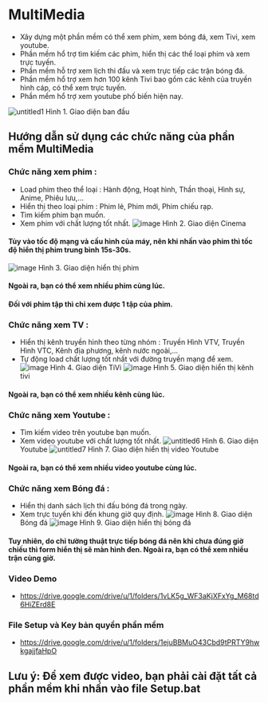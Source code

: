 # MultiMedia
-	Xây dựng một phần mềm có thể xem phim, xem bóng đá, xem Tivi, xem youtube.
-	Phần mềm hổ trợ tìm kiếm các phim, hiển thị các thể loại phim và xem trực tuyến.
-	Phần mềm hỗ trợ xem lịch thi đấu và xem trực tiếp các trận bóng đá.
-	Phần mềm hổ trợ xem hơn 100 kênh Tivi bao gồm các kênh của truyền hình cáp, có thể xem trực tuyến.
-	Phần mềm hổ trợ xem youtube phố biến hiện nay.

![untitled1](https://user-images.githubusercontent.com/45101536/50521437-4c502a00-0af8-11e9-8ad7-b332cb9ec691.png)
Hình 1. Giao diện ban đầu
## Hướng dẫn sử dụng các chức năng của phần mềm MultiMedia
### Chức năng xem phim :
* Load phim theo thể loại : Hành động, Hoạt hình, Thần thoại, Hình sự, Anime, Phiêu lưu,…
* Hiển thị theo loại phim : Phim lẻ, Phim mới, Phim chiếu rạp.
* Tìm kiếm phim bạn muốn.
* Xem phim với chất lượng tốt nhất.
![image](https://user-images.githubusercontent.com/45101536/50675469-f5c77c00-1020-11e9-89f9-ee1f10248949.png)
Hình 2. Giao diện Cinema
#### Tùy vào tốc độ mạng và cấu hình của máy, nên khi nhấn vào phim thì tốc độ hiển thị phim trung bình 15s-30s.
![image](https://user-images.githubusercontent.com/45101536/50675625-dc72ff80-1021-11e9-86b8-7ffba7874369.png)
Hình 3. Giao diện hiển thị phim
#### Ngoài ra, bạn có thể xem nhiều phim cùng lúc.
#### Đối với phim tập thì chỉ xem được 1 tập của phim.
### Chức năng xem TV :
* Hiển thị kênh truyền hình theo từng nhóm : Truyền Hình VTV, Truyền Hình VTC, Kênh địa phương, kênh nước ngoài,…
* Tự động load chất lượng tốt nhất với đường truyền mạng để xem.
![image](https://user-images.githubusercontent.com/45101536/50675687-34116b00-1022-11e9-9a16-396213e24fa8.png)
Hình 4. Giao diện TiVi
![image](https://user-images.githubusercontent.com/45101536/50675758-98342f00-1022-11e9-8653-7f6fb41b2112.png)
Hình 5. Giao diện hiển thị kênh tivi
#### Ngoài ra, bạn có thể xem nhiều kênh cùng lúc.
### Chức năng xem Youtube :
* Tìm kiếm video trên youtube bạn muốn.
* Xem video youtube với chất lượng tốt nhất.
![untitled6](https://user-images.githubusercontent.com/45101536/50522775-3d20aa80-0aff-11e9-956d-505ab12de7c6.png)
Hình 6. Giao diện Youtube
![untitled7](https://user-images.githubusercontent.com/45101536/50522889-d6e85780-0aff-11e9-9381-2025d61e00af.png)
Hình 7. Giao diện hiển thị video Youtube
#### Ngoài ra, bạn có thể xem nhiều video youtube cùng lúc.
### Chức năng xem Bóng đá :
* Hiển thị danh sách lịch thi đấu bóng đá trong ngày.
* Xem trực tuyến khi đến khung giờ quy định.
![image](https://user-images.githubusercontent.com/45101536/50726811-b42ff180-1144-11e9-8b38-4888ec2ca94a.png)
Hình 8. Giao diện Bóng đá
![image](https://user-images.githubusercontent.com/45101536/50726825-e04b7280-1144-11e9-8c57-990182227ac0.png)
Hình 9. Giao diện hiển thị bóng đá
#### Tuy nhiên, do chỉ tường thuật trực tiếp bóng đá nên khi chưa đúng giờ chiếu thì form hiển thị sẽ màn hình đen. Ngoài ra, bạn có thể xem nhiều trận cùng giờ.

### Video Demo
* https://drive.google.com/drive/u/1/folders/1vLK5g_WF3aKjXFxYg_M68td6HiZErd8E
### File Setup và Key bản quyền phần mềm
* https://drive.google.com/drive/u/1/folders/1ejuBBMuO43Cbd9tPRTY9hwkgajjfaHpO
## Lưu ý: Để xem được video, bạn phải cài đặt tất cả phần mềm khi nhấn vào file Setup.bat
